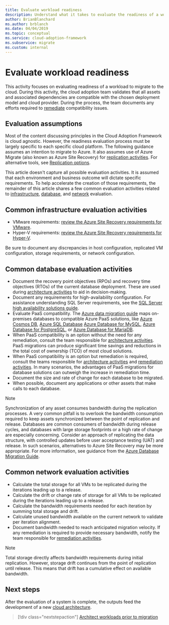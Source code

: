 ```yaml
---
title: Evaluate workload readiness
description: Understand what it takes to evaluate the readiness of a workload to migrate to the cloud. You'll learn how to validate all assets and associated dependencies.
author: BrianBlanchard
ms.author: brblanch
ms.date: 04/04/2019
ms.topic: conceptual
ms.service: cloud-adoption-framework
ms.subservice: migrate
ms.custom: internal
---
```


# Evaluate workload readiness

This activity focuses on evaluating readiness of a workload to migrate to the cloud. During this activity, the cloud adoption team validates that all assets and associated dependencies are compatible with the chosen deployment model and cloud provider. During the process, the team documents any efforts required to [remediate](../migrate/remediate.md) compatibility issues.

## Evaluation assumptions

Most of the content discussing principles in the Cloud Adoption Framework is cloud agnostic. However, the readiness evaluation process must be largely specific to each specific cloud platform. The following guidance assumes an intention to migrate to Azure. It also assumes use of Azure Migrate (also known as Azure Site Recovery) for [replication activities](../migrate/replicate.md). For alternative tools, see [Replication options](../migrate/replicate-options.md).

This article doesn't capture all possible evaluation activities. It is assumed that each environment and business outcome will dictate specific requirements. To help accelerate the creation of those requirements, the remainder of this article shares a few common evaluation activities related to [infrastructure](#common-infrastructure-evaluation-activities), [database](#common-database-evaluation-activities), and [network](#common-network-evaluation-activities) evaluation.

## Common infrastructure evaluation activities

- VMware requirements: [review the Azure Site Recovery requirements for VMware](/azure/site-recovery/vmware-physical-azure-support-matrix).
- Hyper-V requirements: [review the Azure Site Recovery requirements for Hyper-V](/azure/site-recovery/hyper-v-azure-support-matrix).

Be sure to document any discrepancies in host configuration, replicated VM configuration, storage requirements, or network configuration.

## Common database evaluation activities

- Document the recovery point objectives (RPOs) and recovery time objectives (RTOs) of the current database deployment. These are used during [architecture activities](./architect.md) to aid in decision-making.
- Document any requirements for high-availability configuration. For assistance understanding SQL Server requirements, see the [SQL Server high availability solutions guide](/sql/database-engine/sql-server-business-continuity-dr).
- Evaluate PaaS compatibility. The [Azure data migration guide](https://datamigration.microsoft.com) maps on-premises databases to compatible Azure PaaS solutions, like [Azure Cosmos DB](/azure/cosmos-db/), [Azure SQL Database](/azure/azure-sql/) [Azure Database for MySQL](/azure/mysql/), [Azure Database for PostgreSQL](/azure/postgresql/), or [Azure Database for MariaDB](/azure/mariadb/).
- When PaaS compatibility is an option without the need for any remediation, consult the team responsible for [architecture activities](./architect.md). PaaS migrations can produce significant time savings and reductions in the total cost of ownership (TCO) of most cloud solutions.
- When PaaS compatibility is an option but remediation is required, consult the teams responsible for [architecture activities](./architect.md) and [remediation activities](../migrate/remediate.md). In many scenarios, the advantages of PaaS migrations for database solutions can outweigh the increase in remediation time.
- Document the size and rate of change for each database to be migrated.
- When possible, document any applications or other assets that make calls to each database.

> [!NOTE]
> Synchronization of any asset consumes bandwidth during the replication processes. A very common pitfall is to overlook the bandwidth consumption required to keep assets synchronized between the point of replication and release. Databases are common consumers of bandwidth during release cycles, and databases with large storage footprints or a high rate of change are especially concerning. Consider an approach of replicating the data structure, with controlled updates before user acceptance testing (UAT) and release. In such scenarios, alternatives to Azure Site Recovery may be more appropriate. For more information, see guidance from the [Azure Database Migration Guide](https://datamigration.microsoft.com).

## Common network evaluation activities

- Calculate the total storage for all VMs to be replicated during the iterations leading up to a release.
- Calculate the drift or change rate of storage for all VMs to be replicated during the iterations leading up to a release.
- Calculate the bandwidth requirements needed for each iteration by summing total storage and drift.
- Calculate unused bandwidth available on the current network to validate per iteration alignment.
- Document bandwidth needed to reach anticipated migration velocity. If any remediation is required to provide necessary bandwidth, notify the team responsible for [remediation activities](../migrate/remediate.md).

> [!NOTE]
> Total storage directly affects bandwidth requirements during initial replication. However, storage drift continues from the point of replication until release. This means that drift has a cumulative effect on available bandwidth.

## Next steps

After the evaluation of a system is complete, the outputs feed the development of a new [cloud architecture](./architect.md).

> [!div class="nextstepaction"]
> [Architect workloads prior to migration](./architect.md)
